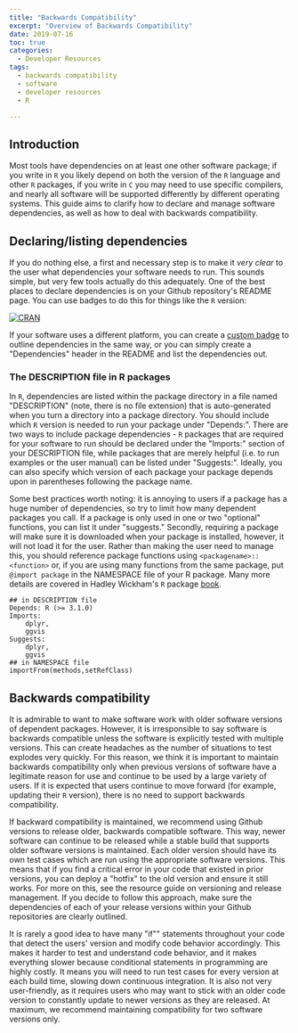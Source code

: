 ```yaml
---
title: "Backwards Compatibility"
excerpt: "Overview of Backwards Compatibility"
date: 2019-07-16
toc: true
categories:
  - Developer Resources
tags:
  - backwards compatibility
  - software
  - developer resources
  - R

---
```




Introduction
------------

Most tools have dependencies on at least one other software package; if
you write in `R` you likely depend on both the version of the `R`
language and other `R` packages, if you write in `C` you may need to use
specific compilers, and nearly all software will be supported
differently by different operating systems. This guide aims to clarify
how to declare and manage software dependencies, as well as how to deal
with backwards compatibility.

Declaring/listing dependencies
------------------------------

If you do nothing else, a first and necessary step is to make it *very
clear* to the user what dependencies your software needs to run. This
sounds simple, but very few tools actually do this adequately. One of
the best places to declare dependencies is on your Github repository's
README page. You can use badges to do this for things like the `R`
version:

<a href="https://cran.r-project.org/package=drake"><img src="https://www.r-pkg.org/badges/version/drake" alt="CRAN"></a>

If your software uses a different platform, you can create a [custom
badge](https://shields.io/) to outline dependencies in the same way,
or you can simply create a "Dependencies" header in the README and list
the dependencies out.

### The DESCRIPTION file in R packages

In `R`, dependencies are listed within the package directory in a file
named "DESCRIPTION" (note, there is no file extension) that is
auto-generated when you turn a directory into a package directory. You
should include which `R` version is needed to run your package under
"Depends:". There are two ways to include package dependencies - `R`
packages that are required for your software to run should be declared
under the "Imports:" section of your DESCRIPTION file, while packages
that are merely helpful (i.e. to run examples or the user manual) can be
listed under "Suggests:". Ideally, you can also specify which version of
each package your package depends upon in parentheses following the
package name.

Some best practices worth noting: it is annoying to users if a package
has a huge number of dependencies, so try to limit how many dependent
packages you call. If a package is only used in one or two "optional"
functions, you can list it under "suggests." Secondly, requiring a
package will make sure it is downloaded when your package is installed,
however, it will not load it for the user. Rather than making the user
need to manage this, you should reference package functions using
`<packagename>::<function>` or, if you are using many functions from the
same package, put `@import package` in the NAMESPACE file of your R
package. Many more details are covered in Hadley Wickham's `R` package
[book](http://r-pkgs.had.co.nz/description.html#dependencies).

    ## in DESCRIPTION file
    Depends: R (>= 3.1.0)
    Imports:
        dplyr,
        ggvis
    Suggests:
        dplyr,
        ggvis
    ## in NAMESPACE file
    importFrom(methods,setRefClass)

Backwards compatibility
-----------------------

It is admirable to want to make software work with older software
versions of dependent packages. However, it is irresponsible to say
software is backwards compatible unless the software is explicitly
tested with multiple versions. This can create headaches as the number
of situations to test explodes very quickly. For this reason, we think
it is important to maintain backwards compatibility only when previous
versions of software have a legitimate reason for use and continue to be
used by a large variety of users. If it is expected that users continue
to move forward (for example, updating their `R` version), there is no
need to support backwards compatibility.

If backward compatibility is maintained, we recommend using Github
versions to release older, backwards compatible software. This way,
newer software can continue to be released while a stable build that
supports older software versions is maintained. Each older version
should have its own test cases which are run using the appropriate
software versions. This means that if you find a critical error in your
code that existed in prior versions, you can deploy a "hotfix" to the
old version and ensure it still works. For more on this, see the
resource guide on versioning and release management. If you decide to
follow this approach, make sure the dependencies of each of your release
versions within your Github repositories are clearly outlined.

It is rarely a good idea to have many "if"" statements throughout your
code that detect the users' version and modify code behavior
accordingly. This makes it harder to test and understand code behavior,
and it makes everything slower because conditional statements in
programming are highly costly. It means you will need to run test cases
for every version at each build time, slowing down continuous
integration. It is also not very user-friendly, as it requires users who
may want to stick with an older code version to constantly update to
newer versions as they are released. At maximum, we recommend
maintaining compatibility for two software versions only.
